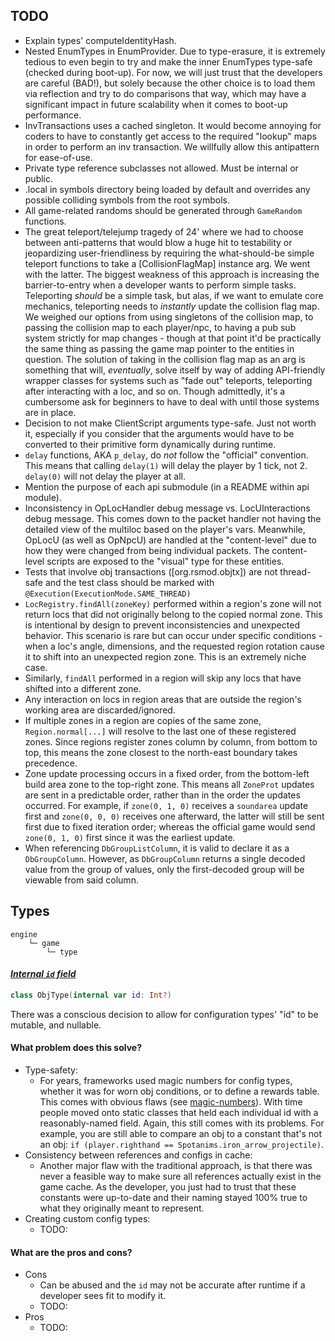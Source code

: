 ## TODO
- Explain types' computeIdentityHash.
- Nested EnumTypes in EnumProvider. Due to type-erasure, it is extremely tedious
to even begin to try and make the inner EnumTypes type-safe (checked during
boot-up). For now, we will just trust that the developers are careful (BAD!),
but solely because the other choice is to load them via reflection and try to
do comparisons that way, which may have a significant impact in future
scalability when it comes to boot-up performance.
- InvTransactions uses a cached singleton. It would become annoying for coders
to have to constantly get access to the required "lookup" maps in order to
perform an inv transaction. We willfully allow this antipattern for ease-of-use.
- Private type reference subclasses not allowed. Must be internal or public.
- .local in symbols directory being loaded by default and overrides any possible
colliding symbols from the root symbols.
- All game-related randoms should be generated through `GameRandom` functions.
- The great teleport/telejump tragedy of 24' where we had to choose between
anti-patterns that would blow a huge hit to testability or jeopardizing
user-friendliness by requiring the what-should-be simple teleport functions to
take a [CollisionFlagMap] instance arg. We went with the latter. The biggest
weakness of this approach is increasing the barrier-to-entry when a developer
wants to perform simple tasks. Teleporting _should_ be a simple task, but alas,
if we want to emulate core mechanics, teleporting needs to _instantly_ update
the collision flag map. We weighed our options from using singletons of the
collision map, to passing the collision map to each player/npc, to having a pub
sub system strictly for map changes - though at that point it'd be practically
the same thing as passing the game map pointer to the entities in question.
The solution of taking in the collision flag map as an arg is something that
will, *eventually*, solve itself by way of adding API-friendly wrapper classes
for systems such as "fade out" teleports, teleporting after interacting with a
loc, and so on. Though admittedly, it's a cumbersome ask for beginners to have
to deal with until those systems are in place.
- Decision to not make ClientScript arguments type-safe. Just not worth it,
especially if you consider that the arguments would have to be converted to
their primitive form dynamically during runtime.
- `delay` functions, AKA `p_delay`, do _not_ follow the "official" convention.
This means that calling `delay(1)` will delay the player by 1 tick, not 2.
`delay(0)` will not delay the player at all.
- Mention the purpose of each api submodule (in a README within api module).
- Inconsistency in OpLocHandler debug message vs. LocUInteractions debug
message. This comes down to the packet handler not having the detailed view of
the multiloc based on the player's vars. Meanwhile, OpLocU (as well as OpNpcU)
are handled at the "content-level" due to how they were changed from being
individual packets. The content-level scripts are exposed to the "visual" type
for these entities.
- Tests that involve obj transactions ([org.rsmod.objtx]) are not thread-safe
and the test class should be marked with `@Execution(ExecutionMode.SAME_THREAD)`
- `LocRegistry.findAll(zoneKey)` performed within a region's zone will not
return locs that did not originally belong to the copied normal zone. This is
intentional by design to prevent inconsistencies and unexpected behavior. This
scenario is rare but can occur under specific conditions - when a loc's angle,
dimensions, and the requested region rotation cause it to shift into an
unexpected region zone. This is an extremely niche case.
- Similarly, `findAll` performed in a region will skip any locs that have
shifted into a different zone.
- Any interaction on locs in region areas that are outside the region's working
area are discarded/ignored.
- If multiple zones in a region are copies of the same zone,
`Region.normal[...]` will resolve to the last one of these registered zones.
Since regions register zones column by column, from bottom to top, this means
the zone closest to the north-east boundary takes precedence.
- Zone update processing occurs in a fixed order, from the bottom-left build
area zone to the top-right zone. This means all `ZoneProt` updates are sent in
a predictable order, rather than in the order the updates occurred. For
example, if `zone(0, 1, 0)` receives a `soundarea` update first and
`zone(0, 0, 0)` receives one afterward, the latter will still be sent first due
to fixed iteration order; whereas the official game would send `zone(0, 1, 0)`
first since it was the earliest update.
- When referencing `DbGroupListColumn`, it is valid to declare it as a
`DbGroupColumn`. However, as `DbGroupColumn` returns a single decoded value
from the group of values, only the first-decoded group will be viewable from
said column.

## Types
```
engine
    └─ game
        └─ type
```
#### <u>_Internal `id` field_</u>
```kotlin
class ObjType(internal var id: Int?)
```
There was a conscious decision to allow for configuration types' "id" to be
mutable, and nullable.
#### What problem does this solve?
- Type-safety:
  - For years, frameworks used magic numbers for config types, whether it was
    for worn obj conditions, or to define a rewards table. This comes with
    obvious flaws (see [magic-numbers]). With time people moved onto static
    classes that held each individual id with a reasonably-named field. Again,
    this still comes with its problems. For example, you are still able to
    compare an obj to a constant that's not an obj:
    `if (player.righthand == Spotanims.iron_arrow_projectile)`.
- Consistency between references and configs in cache:
  - Another major flaw with the traditional approach, is that there was never a
    feasible way to make sure all references actually exist in the game cache.
    As the developer, you just had to trust that these constants were up-to-date
    and their naming stayed 100% true to what they originally meant to
    represent.
- Creating custom config types:
  - TODO:
#### What are the pros and cons?
- Cons
  - Can be abused and the `id` may not be accurate after runtime if a developer
    sees fit to modify it.
  - TODO:
- Pros
  - TODO:

[magic-numbers]: https://en.wikipedia.org/wiki/Magic_number_(programming)

